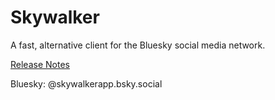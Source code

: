 # Skywalker
A fast, alternative client for the Bluesky social media network.

[Release Notes](./docs/RELNOTES.txt)

Bluesky: @skywalkerapp.bsky.social
